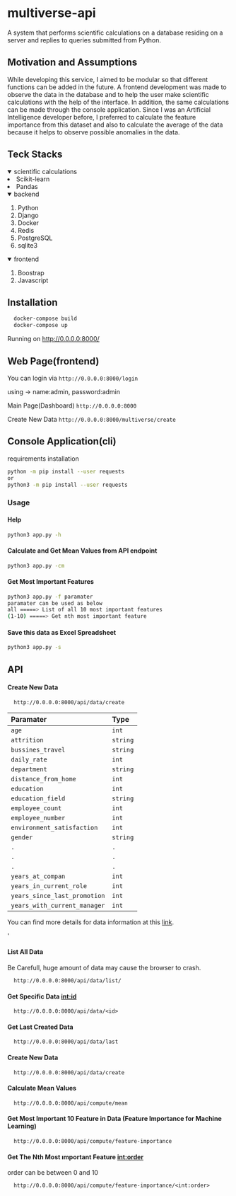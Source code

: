 # multiverse-api
A system that performs scientific calculations on a database residing on a server and replies to queries submitted from Python.


## Motivation and Assumptions
While developing this service, I aimed to be modular so that different functions can be added in the future. A frontend development was made to observe the data in the database and to help the user make scientific calculations with the help of the interface. In addition, the same calculations can be made through the console application. Since I was an Artificial Intelligence developer before, I preferred to calculate the feature importance from this dataset and also to calculate the average of the data because it helps to observe possible anomalies in the data.


## Teck Stacks
</details>
<details open="open">
    <summary>scientific calculations</summary>
  </ol>  
    <li><a>Scikit-learn</a></li>
    <li><a>Pandas</a></li>
  </ol>
</details>
<details open="open">
    <summary>backend</summary>
  <ol>
    <li><a>Python</a></li>
    <li><a>Django</a></li>
    <li><a>Docker</a></li>
    <li><a>Redis</a></li>
    <li><a>PostgreSQL</a></li>
    <li><a>sqlite3</a></li>
  </ol>
</details>
<details open="open">
  <summary>frontend</summary>
   <ol>
    <li><a>Boostrap</a></li>
    <li><a>Javascript</a></li>
  </ol>
 </details>


## Installation 

```bash 
  docker-compose build
  docker-compose up
```

Running on http://0.0.0.0:8000/

 
## Web Page(frontend)

You can login via
```http://0.0.0.0:8000/login```

using -> name:admin, password:admin

Main Page(Dashboard)
```http://0.0.0.0:8000```

Create New Data 
```http://0.0.0.0:8000/multiverse/create```
 
 
 
## Console Application(cli)
requirements installation
```bash 
python -m pip install --user requests
or
python3 -m pip install --user requests

```

### Usage

#### Help
```bash 
python3 app.py -h
```

#### Calculate and Get Mean Values from API endpoint
```bash 
python3 app.py -cm
```

#### Get Most Important Features
```bash 
python3 app.py -f paramater
paramater can be used as below
all =====> List of all 10 most important features
(1-10) =====> Get nth most important feature
```

#### Save this data as Excel Spreadsheet
```bash 
python3 app.py -s 
```


## API 

#### Create New Data

```http
  http://0.0.0.0:8000/api/data/create
  ```

| Paramater | Type     | 
| :-------- | :------- | 
| `age` | `int` |  |
| `attrition` | `string` 
| `bussines_travel` | `string` 
| `daily_rate` | `int` 
| `department` | `string`
| `distance_from_home` | `int`
| `education` | `int` |
| `education_field` | `string`
| `employee_count` | `int`
| `employee_number` | `int` 
| `environment_satisfaction` | `int` 
| `gender` | `string`
| `.` | `.` 
| `.` | `.` 
| `.` | `.` 
| `years_at_compan` | `int`
| `years_in_current_role` | `int`
| `years_since_last_promotion` | `int`
| `years_with_current_manager` | `int`

You can find more details for data information at this [link](https://www.kaggle.com/pavansubhasht/ibm-hr-analytics-attrition-dataset).

'

#### List All Data

Be Carefull, huge amount of data may cause the browser to crash.

```http
  http://0.0.0.0:8000/api/data/list/
  ```
#### Get Specific Data <int:id>

```http
  http://0.0.0.0:8000/api/data/<id>
```
#### Get Last Created Data

```http
  http://0.0.0.0:8000/api/data/last
```

#### Create New Data

```http
  http://0.0.0.0:8000/api/data/create
```

#### Calculate Mean Values

```http
  http://0.0.0.0:8000/api/compute/mean
```

#### Get Most Important 10 Feature in Data (Feature Importance for Machine Learning)

```http
  http://0.0.0.0:8000/api/compute/feature-importance
```

#### Get The Nth Most ımportant Feature <int:order>

order can be between 0 and 10

```http
  http://0.0.0.0:8000/api/compute/feature-importance/<int:order>
```


